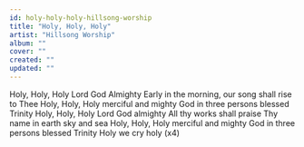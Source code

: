 ```yaml
---
id: holy-holy-holy-hillsong-worship
title: "Holy, Holy, Holy"
artist: "Hillsong Worship"
album: ""
cover: ""
created: ""
updated: ""
---
```


Holy, Holy, Holy Lord God Almighty
Early in the morning, our song shall rise to Thee
Holy, Holy, Holy merciful and mighty
God in three persons blessed Trinity
Holy, Holy, Holy Lord God almighty
All thy works shall praise Thy name in earth sky and sea
Holy, Holy, Holy merciful and mighty
God in three persons blessed Trinity
Holy we cry holy (x4)